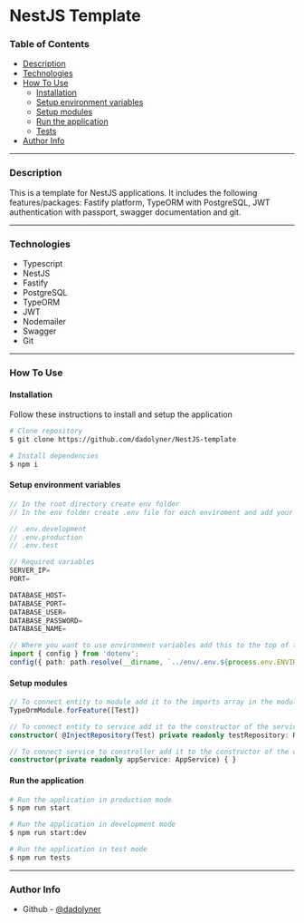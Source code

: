 # NestJS Template

### Table of Contents

- [Description](#description)
- [Technologies](#technologies)
- [How To Use](#how-to-use)
    - [Installation](#installation)
    - [Setup environment variables](#setup-environment-variables)
    - [Setup modules](#setup-modules)
    - [Run the application](#run-the-application)
    - [Tests](#tests)
- [Author Info](#author-info)

---

### Description

This is a template for NestJS applications. It includes the following features/packages:
Fastify platform, TypeORM with PostgreSQL, JWT authentication with passport, swagger documentation and git.

---

### Technologies

- Typescript
- NestJS
- Fastify
- PostgreSQL
- TypeORM
- JWT
- Nodemailer
- Swagger
- Git

---

### How To Use

#### Installation

Follow these instructions to install and setup the application

```bash
# Clone repository
$ git clone https://github.com/dadolyner/NestJS-template
```

```bash
# Install dependencies
$ npm i
```
#### Setup environment variables

```ts
// In the root directory create env folder
// In the env folder create .env file for each enviroment and add your variables

// .env.development
// .env.production
// .env.test

// Required variables
SERVER_IP=
PORT=

DATABASE_HOST=
DATABASE_PORT=
DATABASE_USER=
DATABASE_PASSWORD=
DATABASE_NAME=

// Where you want to use environment variables add this to the top of the file
import { config } from 'dotenv';
config({ path: path.resolve(__dirname, `../env/.env.${process.env.ENVIROMENT}`) })
```

#### Setup modules

```ts
// To connect entity to module add it to the imports array in the module
TypeOrmModule.forFeature([Test])
```

```ts
// To connect entity to service add it to the constructor of the service
constructor( @InjectRepository(Test) private readonly testRepository: Repository<Test> ) { }
```

```ts
// To connect service to constroller add it to the constructor of the constroller
constructor(private readonly appService: AppService) { }
```

#### Run the application

```bash
# Run the application in production mode
$ npm run start
```

```bash
# Run the application in development mode
$ npm run start:dev
```

```bash
# Run the application in test mode
$ npm run tests
```

---

### Author Info

- Github - [@dadolyner](https://github.com/dadolyner)